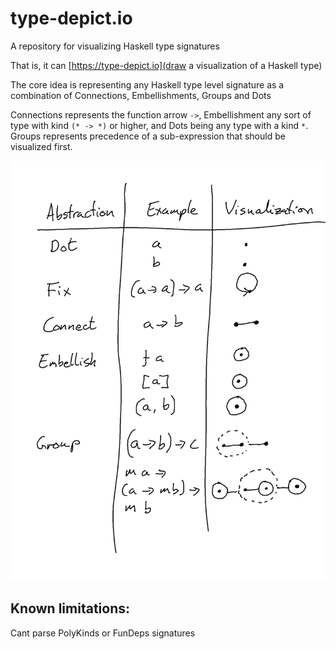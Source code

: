 # type-depict.io

A repository for visualizing Haskell type signatures

That is, it can [https://type-depict.io](draw a visualization of a Haskell type)

The core idea is representing any Haskell type level signature as a combination of Connections, Embellishments, Groups and Dots

Connections represents the function arrow `->`, Embellishment any sort of type with kind `(* -> *)` or higher, and Dots being any type with a kind `*`. Groups
represents precedence of a sub-expression that should be visualized first.

![visualizations](https://github.com/mariatsji/type-depict/blob/main/doc/Visual.png?raw=true)

## Known limitations:
Cant parse PolyKinds or FunDeps signatures